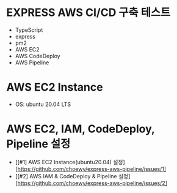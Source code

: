 # EXPRESS AWS CI/CD 구축 테스트

- TypeScript
- express
- pm2
- AWS EC2
- AWS CodeDeploy
- AWS Pipeline

# AWS EC2 Instance

- OS: ubuntu 20.04 LTS

# AWS EC2, IAM, CodeDeploy, Pipeline 설정

- [[#1] AWS EC2 Instance(ubuntu20.04) 설정][https://github.com/choewy/express-aws-pipeline/issues/1]
- [[#2] AWS IAM & CodeDeploy & Pipeline 설정][https://github.com/choewy/express-aws-pipeline/issues/2]
